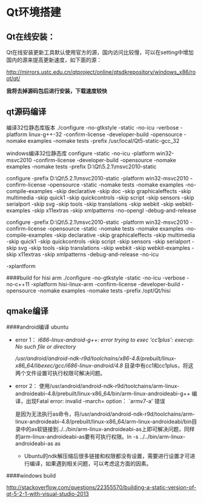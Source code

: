 Qt环境搭建
============================

Qt在线安装：
-------------------------
Qt在线安装更新工具默认使用官方的源，国内访问比较慢，可以在setting中增加国内的源来提高更新速度，如下面的源：

http://mirrors.ustc.edu.cn/qtproject/online/qtsdkrepository/windows_x86/root/qt/

**我将去掉源码包后进行安装，下载速度较快**


qt源码编译
-------------------------
编译32位静态库版本
./configure -no-gtkstyle  -static -no-icu -verbose -platform linux-g++-32 -confirm-license -developer-build -opensource -nomake examples -nomake tests -prefix /usr/local/Qt5-static-gcc_32

windows编译32位静态库
configure  -static -no-icu -platform win32-msvc2010 -confirm-license -developer-build -opensource -nomake examples -nomake tests -prefix D:\Qt\5.2.1\msvc2010-static


configure -prefix D:\Qt\5.2.1\msvc2010-static -platform win32-msvc2010  -confirm-license  -opensource -static -nomake tests -nomake examples  -no-compile-examples -skip declarative -skip doc -skip graphicaleffects  -skip multimedia -skip quick1 -skip quickcontrols -skip script -skip sensors -skip serialport -skip svg -skip tools -skip translations -skip webkit -skip webkit-examples -skip x11extras -skip xmlpatterns -no-opengl -debug-and-release

configure -prefix D:\Qt\5.2.1\msvc2010-static -platform win32-msvc2010  -confirm-license  -opensource -static -nomake tests -nomake examples  -no-compile-examples -skip declarative -skip graphicaleffects  -skip multimedia -skip quick1 -skip quickcontrols -skip script -skip sensors -skip serialport -skip svg -skip tools -skip translations -skip webkit -skip webkit-examples -skip x11extras -skip xmlpatterns  -debug-and-release -no-icu

-xplantform


####build for hisi arm
./configure -no-gtkstyle  -static -no-icu -verbose -no-c++11 -xplatform  hisi-linux-arm -confirm-license -developer-build -opensource -nomake examples -nomake tests -prefix /opt/Qt/hisi



qmake编译
------------------------
####android编译 ubuntu

* error 1：
_i686-linux-android-g++: error trying to exec 'cc1plus': execvp: No such file or directory_

     _/usr/android/android-ndk-r9d/toolchains/x86-4.8/prebuilt/linux-x86_64/libexec/gcc/i686-linux-android/4.8_  目录中有cc1和cc1plus，将这两个文件设置可执行权限可解决问题。
     
* error 2：
使用/usr/android/android-ndk-r9d/toolchains/arm-linux-androideabi-4.8/prebuilt/linux-x86_64/bin/arm-linux-androideabi-g++ 编译，出现Fatal error: invalid -march= option： `armv7-a' 错误

    是因为无法执行as命令，将/usr/android/android-ndk-r9d/toolchains/arm-linux-androideabi-4.8/prebuilt/linux-x86_64/arm-linux-androideabi/bin目录中的as软链接到../../bin/arm-linux-androideabi-as上即可解决问题，同样的arm-linux-androideabi-as要有可执行权限。ln -s ../../bin/arm-linux-androideabi-as as
    
    * Ubuntu的ndk解压缩后很多链接和权限都没有设置，需要进行设置才可进行编译，如果遇到相关问题，可以考虑这方面的因素。


####windows build

http://stackoverflow.com/questions/22355570/building-a-static-version-of-qt-5-2-1-with-visual-studio-2013